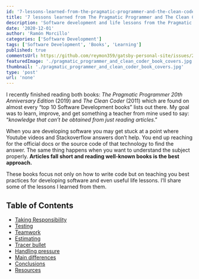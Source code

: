 ```yaml
---
id: '7-lessons-learned-from-the-pragmatic-programmer-and-the-clean-coder'
title: '7 lessons learned from The Pragmatic Programmer and The Clean Coder'
description: 'Software development and life lessons from the Pragmatic Programmer and the Clean Coder'
date: '2020-12-01'
author: 'Ramón Morcillo'
categories: ['Software Development']
tags: ['Software Development', 'Books', 'Learning']
published: true
commentsUrl: https://github.com/reymon359/gatsby-personal-site/issues/293
featuredImage: './pragmatic_programmer_and_clean_coder_book_covers.jpg'
thumbnail: './pragmatic_programmer_and_clean_coder_book_covers.jpg'
type: 'post'
url: 'none'
---
```


I recently finished reading both books: _The Pragmatic Programmer 20th Anniversary Edition_ (2019) and _The Clean Coder_ (2011) which are found on almost every “top 10 Software Development books” lists out there. My goal was to learn, improve, and get something a teacher from mine used to say: “_knowledge that can’t be obtained from just reading articles_.”

When you are developing software you may get stuck at a point where Youtube videos and Stackoverflow answers don’t help. You end up reaching for the official docs or the source code of that technology to find the answer. The same thing happens when you want to understand the subject properly. **Articles fall short and reading well-known books is the best approach.**

These books focus not only on how to write code but on teaching you best practices for developing software and even useful life lessons. I’ll share some of the lessons I learned from them. 

## Table of Contents

- [Taking Responsibility](#Taking-Responsibility)
- [Testing](#Testing)
- [Teamwork](#Teamwork)
- [Estimating](#Estimating)
- [Tracer bullet](#Tracer-bullet)
- [Handling pressure](#Handling-pressure)
- [Main differences](#Main-differences)
- [Conclusions](#Conclusions)
- [Resources](#Resources)
